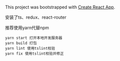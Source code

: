 This project was bootstrapped with [Create React App](https://github.com/facebook/create-react-app).

安装了ts、redux、react-router

推荐使用yarn代替npm
```
yarn start 打开本地开发服务器
yarn build 打包
yarn lint 使用tslint校验
yarn fix 使用tslint校验并修正
```
